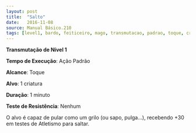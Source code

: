 ```yaml
---
layout: post
title:  "Salto"
date:   2016-11-08
source: Manual Básico.210
tags: [level1, bardo, feiticeiro, mago, transmutacao, padrao, toque, criatura, minuto, nenhum]
---
```


**Transmutação de Nível 1**

**Tempo de Execução**: Ação Padrão

**Alcance**: Toque

**Alvo**: 1 criatura

**Duração**: 1 minuto

**Teste de Resistência**: Nenhum

O alvo é capaz de pular como um grilo (ou sapo, pulga...), recebendo +30 em testes de Atletismo para saltar.